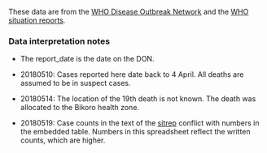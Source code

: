 These data are from the [WHO Disease Outbreak Network](http://www.who.int/csr/don/en/) and the [WHO situation reports](http://www.who.int/ebola/situation-reports/drc-2018/en/).

### Data interpretation notes

- The report_date is the date on the DON.

- 20180510: Cases reported here date back to 4 April. All deaths are assumed to be in suspect cases.
- 20180514: The location of the 19th death is not known. The death was allocated to the Bikoro health zone.
- 20180519: Case counts in the text of the [sitrep](http://apps.who.int/iris/bitstream/handle/10665/272607/SITREP-EVD-DRC-20180518.pdf?utm_source=Newsweaver&utm_medium=email&utm_term=click+here+to+download+the+complete+situation+report&utm_content=Tag%3AAFRO%2FWHE%2FHIM+Outbreaks+Weekly&utm_campaign=WHO+AFRO+-+Situation+Report+-+Ebola+Virus+Disease+Outbreak+in+Bikoro%2C+DRC+-+Sitrep+03+%282018%29) conflict with numbers in the embedded table. Numbers in this spreadsheet reflect the written counts, which are higher.

